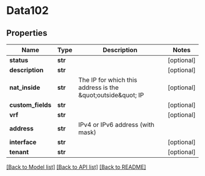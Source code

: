 # Data102

## Properties
Name | Type | Description | Notes
------------ | ------------- | ------------- | -------------
**status** | **str** |  | [optional] 
**description** | **str** |  | [optional] 
**nat_inside** | **str** | The IP for which this address is the \&quot;outside\&quot; IP | [optional] 
**custom_fields** | **str** |  | [optional] 
**vrf** | **str** |  | [optional] 
**address** | **str** | IPv4 or IPv6 address (with mask) | 
**interface** | **str** |  | [optional] 
**tenant** | **str** |  | [optional] 

[[Back to Model list]](../README.md#documentation-for-models) [[Back to API list]](../README.md#documentation-for-api-endpoints) [[Back to README]](../README.md)


